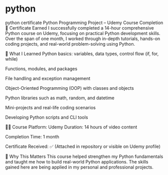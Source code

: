 # python
python certificate Python Programming Project – Udemy Course Completion
📜 Certificate Earned
I successfully completed a 14-hour comprehensive Python course on Udemy, focusing on practical Python development skills. Over the span of one month, I worked through in-depth tutorials, hands-on coding projects, and real-world problem-solving using Python.

🎯 What I Learned
Python basics: variables, data types, control flow (if, for, while)

Functions, modules, and packages

File handling and exception management

Object-Oriented Programming (OOP) with classes and objects

Python libraries such as math, random, and datetime

Mini-projects and real-life coding scenarios

Developing Python scripts and CLI tools

🧑‍💻 Course Platform: Udemy
Duration: 14 hours of video content

Completion Time: 1 month

Certificate Received: ✅ (Attached in repository or visible on Udemy profile)

📌 Why This Matters
This course helped strengthen my Python fundamentals and taught me how to build real-world Python applications. The skills gained here are being applied in my personal and professional projects.
